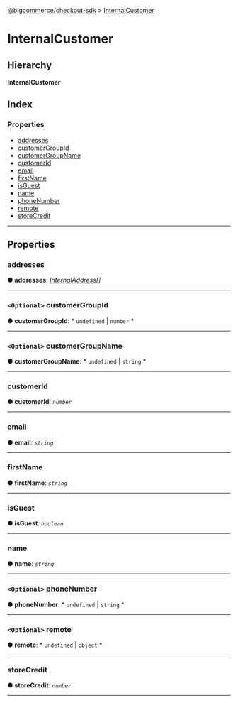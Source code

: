 [@bigcommerce/checkout-sdk](../README.md) > [InternalCustomer](../interfaces/internalcustomer.md)

# InternalCustomer

## Hierarchy

**InternalCustomer**

## Index

### Properties

* [addresses](internalcustomer.md#addresses)
* [customerGroupId](internalcustomer.md#customergroupid)
* [customerGroupName](internalcustomer.md#customergroupname)
* [customerId](internalcustomer.md#customerid)
* [email](internalcustomer.md#email)
* [firstName](internalcustomer.md#firstname)
* [isGuest](internalcustomer.md#isguest)
* [name](internalcustomer.md#name)
* [phoneNumber](internalcustomer.md#phonenumber)
* [remote](internalcustomer.md#remote)
* [storeCredit](internalcustomer.md#storecredit)

---

## Properties

<a id="addresses"></a>

###  addresses

**● addresses**: *[InternalAddress](internaladdress.md)[]*

___
<a id="customergroupid"></a>

### `<Optional>` customerGroupId

**● customerGroupId**: * `undefined` &#124; `number`
*

___
<a id="customergroupname"></a>

### `<Optional>` customerGroupName

**● customerGroupName**: * `undefined` &#124; `string`
*

___
<a id="customerid"></a>

###  customerId

**● customerId**: *`number`*

___
<a id="email"></a>

###  email

**● email**: *`string`*

___
<a id="firstname"></a>

###  firstName

**● firstName**: *`string`*

___
<a id="isguest"></a>

###  isGuest

**● isGuest**: *`boolean`*

___
<a id="name"></a>

###  name

**● name**: *`string`*

___
<a id="phonenumber"></a>

### `<Optional>` phoneNumber

**● phoneNumber**: * `undefined` &#124; `string`
*

___
<a id="remote"></a>

### `<Optional>` remote

**● remote**: * `undefined` &#124; `object`
*

___
<a id="storecredit"></a>

###  storeCredit

**● storeCredit**: *`number`*

___

